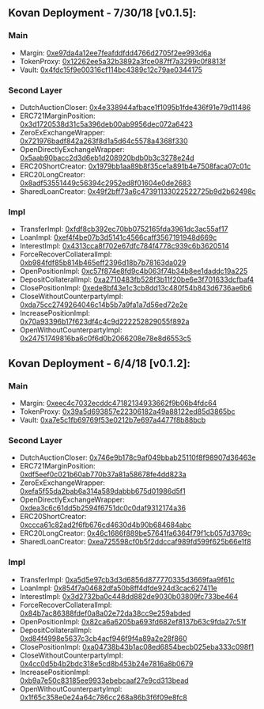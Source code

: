 ## Kovan Deployment - 7/30/18 [v0.1.5]:

### Main
- Margin:                          [0xe97da4a12ee7feafddfdd4766d2705f2ee993d6a](https://kovan.etherscan.io/address/0xe97da4a12ee7feafddfdd4766d2705f2ee993d6a)
- TokenProxy:                           [0x12262ee5a32b3892a3fce087ff7a3299c0f8813f](https://kovan.etherscan.io/address/0x12262ee5a32b3892a3fce087ff7a3299c0f8813f)
- Vault:                           [0x4fdc15f9e00316cf114bc4389c12c79ae0344175](https://kovan.etherscan.io/address/0x4fdc15f9e00316cf114bc4389c12c79ae0344175)

### Second Layer
- DutchAuctionCloser:              [0x4e338944afbace1f1095b1fde436f91e79d11486](https://kovan.etherscan.io/address/0x4e338944afbace1f1095b1fde436f91e79d11486)
- ERC721MarginPosition:            [0x3d1720538d31c5a396deb00ab9956dec072a6423](https://kovan.etherscan.io/address/0x3d1720538d31c5a396deb00ab9956dec072a6423)
- ZeroExExchangeWrapper:           [0x721976badf842a263f8d1a5d64c5578a4368f330](https://kovan.etherscan.io/address/0x721976badf842a263f8d1a5d64c5578a4368f330)
- OpenDirectlyExchangeWrapper:     [0x5aab90bacc2d3d6eb1d208920bdb0b3c3278e24d](https://kovan.etherscan.io/address/0x5aab90bacc2d3d6eb1d208920bdb0b3c3278e24d)
- ERC20ShortCreator:               [0x1979bb1aa89b8f35ce1a891b4e7508faca07c01c](https://kovan.etherscan.io/address/0x1979bb1aa89b8f35ce1a891b4e7508faca07c01c)
- ERC20LongCreator:                [0x8adf53551449c56394c2952ed8f01604e0de2683](https://kovan.etherscan.io/address/0x8adf53551449c56394c2952ed8f01604e0de2683)
- SharedLoanCreator:               [0x49f2bff73a6c47391133022522725b9d2b62498c](https://kovan.etherscan.io/address/0x49f2bff73a6c47391133022522725b9d2b62498c)

### Impl
- TransferImpl:                    [0xfdf8cb392ec70bb0752165fda3961dc3ac55af17](https://kovan.etherscan.io/address/0xfdf8cb392ec70bb0752165fda3961dc3ac55af17)
- LoanImpl:                        [0xef4f4be07b3d5141c4566caff3567191948d669c](https://kovan.etherscan.io/address/0xef4f4be07b3d5141c4566caff3567191948d669c)
- InterestImpl:                    [0x4313cca8f702e67dfc784f4778c939c6b3620514](https://kovan.etherscan.io/address/0x4313cca8f702e67dfc784f4778c939c6b3620514)
- ForceRecoverCollateralImpl:      [0xb984fdf85b814b465eff2396d18b7b78163da029](https://kovan.etherscan.io/address/0xb984fdf85b814b465eff2396d18b7b78163da029)
- OpenPositionImpl:                [0xc57f874e8fd9c4b063f74b34b8ee1daddc19a225](https://kovan.etherscan.io/address/0xc57f874e8fd9c4b063f74b34b8ee1daddc19a225)
- DepositCollateralImpl:           [0xa2710483fb528f3b11f20be6e3f701633dcfbaf4](https://kovan.etherscan.io/address/0xa2710483fb528f3b11f20be6e3f701633dcfbaf4)
- ClosePositionImpl:               [0xede8bf43e1c3cb8dd13c480f54b843d6736ae6b6](https://kovan.etherscan.io/address/0xede8bf43e1c3cb8dd13c480f54b843d6736ae6b6)
- CloseWithoutCounterpartyImpl:    [0xda75cc2749264046c14b5b7a9fa1a7d56ed72e2e](https://kovan.etherscan.io/address/0xda75cc2749264046c14b5b7a9fa1a7d56ed72e2e)
- IncreasePositionImpl:            [0x70a93396b17f623df4c4c9d222252829055f892a](https://kovan.etherscan.io/address/0x70a93396b17f623df4c4c9d222252829055f892a)
- OpenWithoutCounterpartyImpl:     [0x24751749816ba6c0f6d0b2066208e78e8d6553c5](https://kovan.etherscan.io/address/0x24751749816ba6c0f6d0b2066208e78e8d6553c5)


## Kovan Deployment - 6/4/18 [v0.1.2]:

### Main
- Margin:                          [0xeec4c7032ecddc47182134933662f9b06b4fdc64](https://kovan.etherscan.io/address/0xeec4c7032ecddc47182134933662f9b06b4fdc64)
- TokenProxy:                           [0x39a5d693857e22306182a49a88122ed85d3865bc](https://kovan.etherscan.io/address/0x39a5d693857e22306182a49a88122ed85d3865bc)
- Vault:                           [0xa7e5c1fb69769f53e0212b7e697a4477f8b88bcb](https://kovan.etherscan.io/address/0xa7e5c1fb69769f53e0212b7e697a4477f8b88bcb)

### Second Layer
- DutchAuctionCloser:              [0x746e9b178c9af049bbab25110f8f98907d36463e](https://kovan.etherscan.io/address/0x746e9b178c9af049bbab25110f8f98907d36463e)
- ERC721MarginPosition:            [0xdf5eef0c021b60ab770b37a81a58678fe4dd823a](https://kovan.etherscan.io/address/0xdf5eef0c021b60ab770b37a81a58678fe4dd823a)
- ZeroExExchangeWrapper:           [0xefa5f55da2bab6a314a589dabbb675d01986d5f1](https://kovan.etherscan.io/address/0xefa5f55da2bab6a314a589dabbb675d01986d5f1)
- OpenDirectlyExchangeWrapper:     [0xdea3c6c61dd5b2594f6751dc0c0daf9312174a36](https://kovan.etherscan.io/address/0xdea3c6c61dd5b2594f6751dc0c0daf9312174a36)
- ERC20ShortCreator:               [0xccca61c82ad2f6fb676cd4630d4b90b684684abc](https://kovan.etherscan.io/address/0xccca61c82ad2f6fb676cd4630d4b90b684684abc)
- ERC20LongCreator:                [0x46c1686f889be57641fa6364f79f1cb057d3769c](https://kovan.etherscan.io/address/0x46c1686f889be57641fa6364f79f1cb057d3769c)
- SharedLoanCreator:               [0xea725598cf0b5f2ddccaf989fd599f625b66e1f8](https://kovan.etherscan.io/address/0xea725598cf0b5f2ddccaf989fd599f625b66e1f8)

### Impl
- TransferImpl:                    [0xa5d5e97cb3d3d6856d877770335d3669faa9f61c](https://kovan.etherscan.io/address/0xa5d5e97cb3d3d6856d877770335d3669faa9f61c)
- LoanImpl:                        [0x854f7a04682dfa50b8ff4dfde924d3cac627411e](https://kovan.etherscan.io/address/0x854f7a04682dfa50b8ff4dfde924d3cac627411e)
- InterestImpl:                    [0x3d2732ba0c448dd882de9030b03809fc733be464](https://kovan.etherscan.io/address/0x3d2732ba0c448dd882de9030b03809fc733be464)
- ForceRecoverCollateralImpl:      [0x84b7ac86388fdef0a8a02e72da38cc9e259abded](https://kovan.etherscan.io/address/0x84b7ac86388fdef0a8a02e72da38cc9e259abded)
- OpenPositionImpl:                [0x82ca6a6205ba693fd682ef8137b63c9fda27c51f](https://kovan.etherscan.io/address/0x82ca6a6205ba693fd682ef8137b63c9fda27c51f)
- DepositCollateralImpl:           [0xd84f4998e5637c3cb4acf946f9f4a89a2e28f860](https://kovan.etherscan.io/address/0xd84f4998e5637c3cb4acf946f9f4a89a2e28f860)
- ClosePositionImpl:               [0xa04738b43b1ac08ed6854becb025eba333c098f1](https://kovan.etherscan.io/address/0xa04738b43b1ac08ed6854becb025eba333c098f1)
- CloseWithoutCounterpartyImpl:    [0x4cc0d5b4b2bdc318e5cd8b453b24e7816a8b0679](https://kovan.etherscan.io/address/0x4cc0d5b4b2bdc318e5cd8b453b24e7816a8b0679)
- IncreasePositionImpl:            [0xb9a7e50c83185ee9933ebebcaaf27e9cd313bead](https://kovan.etherscan.io/address/0xb9a7e50c83185ee9933ebebcaaf27e9cd313bead)
- OpenWithoutCounterpartyImpl:     [0x1f65c358e0e24a64c786cc268a86b3f6f09e8fc8](https://kovan.etherscan.io/address/0x1f65c358e0e24a64c786cc268a86b3f6f09e8fc8)
